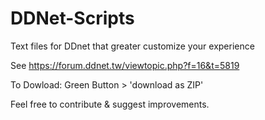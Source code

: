# DDNet-Scripts
Text files for DDnet that greater customize your experience

See https://forum.ddnet.tw/viewtopic.php?f=16&t=5819

To Dowload: Green Button > 'download as ZIP' 

Feel free to contribute & suggest improvements.

